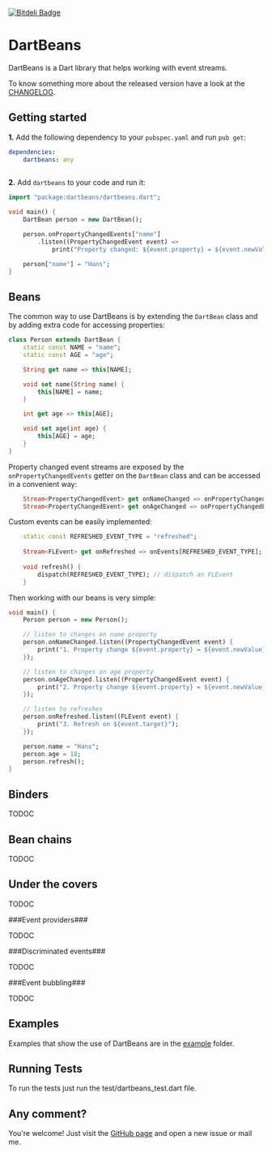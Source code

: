 [![Bitdeli Badge](https://d2weczhvl823v0.cloudfront.net/fromlabs/dartbeans/trend.png)](https://bitdeli.com/free "Bitdeli Badge")

DartBeans
=========

DartBeans is a Dart library that helps working with event streams.

To know something more about the released version have a look at the
[CHANGELOG][changelog].

Getting started
---------------

**1.** Add the following dependency to your `pubspec.yaml` and run `pub get`:

```yaml
dependencies:
	dartbeans: any
	
```

**2.** Add `dartbeans` to your code and run it:

```dart
import "package:dartbeans/dartbeans.dart";

void main() {
	DartBean person = new DartBean();

	person.onPropertyChangedEvents["name"]
		.listen((PropertyChangedEvent event) =>
			print("Property changed: ${event.property} = ${event.newValue}"));

	person["name"] = "Hans";
}
```

Beans
-----

The common way to use DartBeans is by extending the `DartBean` class and by adding extra code for accessing properties:

```dart
class Person extends DartBean {
	static const NAME = "name";
	static const AGE = "age";

	String get name => this[NAME];

	void set name(String name) {
		this[NAME] = name;
	}

	int get age => this[AGE];

	void set age(int age) {
		this[AGE] = age;
	}
}
```

Property changed event streams are exposed by the `onPropertyChangedEvents` getter on the `DartBean` class and can be accessed in a convenient way:

```dart
	Stream<PropertyChangedEvent> get onNameChanged => onPropertyChangedEvents[NAME];
	Stream<PropertyChangedEvent> get onAgeChanged => onPropertyChangedEvents[AGE];
```

Custom events can be easily implemented:

```dart
	static const REFRESHED_EVENT_TYPE = "refreshed";
	
	Stream<FLEvent> get onRefreshed => onEvents[REFRESHED_EVENT_TYPE];
	
	void refresh() {
		dispatch(REFRESHED_EVENT_TYPE); // dispatch an FLEvent
	}
```
Then working with our beans is very simple:

```dart
void main() {
	Person person = new Person();

	// listen to changes on name property
	person.onNameChanged.listen((PropertyChangedEvent event) {
		print("1. Property change ${event.property} = ${event.newValue} on ${event.target}");
	});

	// listen to changes on age property
	person.onAgeChanged.listen((PropertyChangedEvent event) {
		print("2. Property change ${event.property} = ${event.newValue} on ${event.target}");
	});

	// listen to refreshes
	person.onRefreshed.listen((FLEvent event) {
		print("3. Refresh on ${event.target}");
	});

	person.name = "Hans";
	person.age = 18;
	person.refresh();
}
```

Binders
-------

TODOC

Bean chains
-----------

TODOC

Under the covers
----------------

TODOC

###Event providers###

TODOC

###Discriminated events###

TODOC

###Event bubbling###

TODOC

Examples
--------

Examples that show the use of DartBeans are in the [example] folder.

Running Tests
-------------
To run the tests just run the test/dartbeans_test.dart file.

Any comment?
------------
You're welcome! Just visit the [GitHub page][site] and open a new issue or mail me.


[changelog]:https://raw.github.com/fromlabs/dartbeans/master/CHANGELOG
[example]:https://github.com/fromlabs/dartbeans/tree/master/example
[site]:https://github.com/fromlabs/dartbeans
